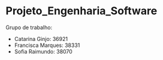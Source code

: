 # Projeto_Engenharia_Software

Grupo de trabalho:
 - Catarina Ginjo: 36921
 - Francisca Marques: 38331
 - Sofia Raimundo: 38070
